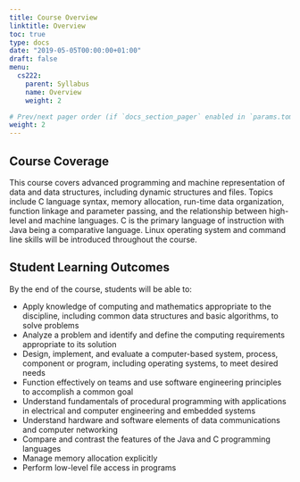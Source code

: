 ```yaml
---
title: Course Overview
linktitle: Overview
toc: true
type: docs
date: "2019-05-05T00:00:00+01:00"
draft: false
menu:
  cs222:
    parent: Syllabus
    name: Overview
    weight: 2

# Prev/next pager order (if `docs_section_pager` enabled in `params.toml`)
weight: 2
---
```


## Course Coverage

This course covers advanced programming and machine representation of data and data structures, including dynamic structures and files. Topics include C language syntax, memory allocation, run-time data organization, function linkage and parameter passing, and the relationship between high-level and machine languages. C is the primary language of instruction with Java being a comparative language. Linux operating system and command line skills will be introduced throughout the course.

## Student Learning Outcomes

By the end of the course, students will be able to:

* Apply knowledge of computing and mathematics appropriate to the discipline, including common data structures and basic algorithms, to solve problems
* Analyze a problem and identify and define the computing requirements appropriate to its solution
* Design, implement, and evaluate a computer-based system, process, component or program, including operating systems, to meet desired needs
* Function effectively on teams and use software engineering principles to accomplish a common goal
* Understand fundamentals of procedural programming with applications in electrical and computer engineering and embedded systems
* Understand hardware and software elements of data communications and computer networking
* Compare and contrast the features of the Java and C programming languages
* Manage memory allocation explicitly
* Perform low-level file access in programs
